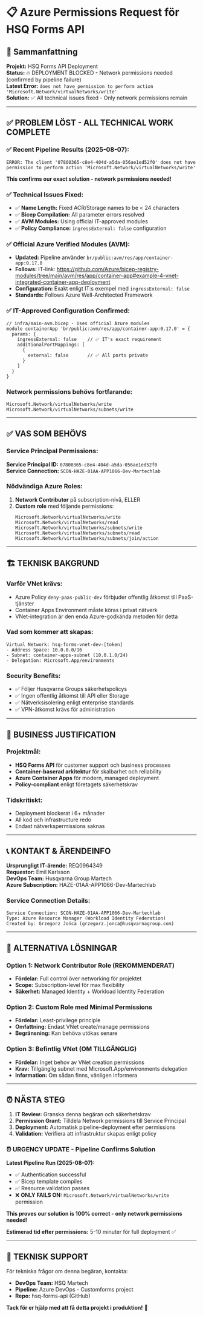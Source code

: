 # 📋 Azure Permissions Request för HSQ Forms API

## 🎯 Sammanfattning
**Projekt:** HSQ Forms API Deployment  
**Status:** 🔥 DEPLOYMENT BLOCKED - Network permissions needed (confirmed by pipeline failure)  
**Latest Error:** `does not have permission to perform action 'Microsoft.Network/virtualNetworks/write'`  
**Solution:** ✅ All technical issues fixed - Only network permissions remain

---

## ✅ **PROBLEM LÖST - ALL TECHNICAL WORK COMPLETE**

### ✅ Recent Pipeline Results (2025-08-07):
```
ERROR: The client '07800365-c8e4-404d-a5da-056ae1ed52f0' does not have 
permission to perform action 'Microsoft.Network/virtualNetworks/write'
```
**This confirms our exact solution - network permissions needed!**

### ✅ Technical Issues Fixed:
- ✅ **Name Length:** Fixed ACR/Storage names to be < 24 characters
- ✅ **Bicep Compilation:** All parameter errors resolved  
- ✅ **AVM Modules:** Using official IT-approved modules
- ✅ **Policy Compliance:** `ingressExternal: false` configuration

### ✅ Official Azure Verified Modules (AVM):
- **Updated:** Pipeline använder `br/public:avm/res/app/container-app:0.17.0`
- **Follows:** IT-link: https://github.com/Azure/bicep-registry-modules/tree/main/avm/res/app/container-app#example-4-vnet-integrated-container-app-deployment
- **Configuration:** Exakt enligt IT:s exempel med `ingressExternal: false`
- **Standards:** Follows Azure Well-Architected Framework

### ✅ IT-Approved Configuration Confirmed:
```bicep
// infra/main-avm.bicep - Uses official Azure modules
module containerApp 'br/public:avm/res/app/container-app:0.17.0' = {
  params: {
    ingressExternal: false    // ✅ IT's exact requirement
    additionalPortMappings: [
      {
        external: false       // ✅ All ports private
      }
    ]
  }
}
```

### Network permissions behövs fortfarande:
```
Microsoft.Network/virtualNetworks/write
Microsoft.Network/virtualNetworks/subnets/write
```

---

## ✅ **VAS SOM BEHÖVS**

### Service Principal Permissions:
**Service Principal ID:** `07800365-c8e4-404d-a5da-056ae1ed52f0`  
**Service Connection:** `SCON-HAZE-01AA-APP1066-Dev-Martechlab`

### Nödvändiga Azure Roles:
1. **Network Contributor** på subscription-nivå, ELLER
2. **Custom role** med följande permissions:
   ```
   Microsoft.Network/virtualNetworks/write
   Microsoft.Network/virtualNetworks/read
   Microsoft.Network/virtualNetworks/subnets/write
   Microsoft.Network/virtualNetworks/subnets/read
   Microsoft.Network/virtualNetworks/subnets/join/action
   ```

---

## 🏗️ **TEKNISK BAKGRUND**

### Varför VNet krävs:
- Azure Policy `deny-paas-public-dev` förbjuder offentlig åtkomst till PaaS-tjänster
- Container Apps Environment måste köras i privat nätverk
- VNet-integration är den enda Azure-godkända metoden för detta

### Vad som kommer att skapas:
```
Virtual Network: hsq-forms-vnet-dev-[token]
- Address Space: 10.0.0.0/16
- Subnet: container-apps-subnet (10.0.1.0/24)
- Delegation: Microsoft.App/environments
```

### Security Benefits:
- ✅ Följer Husqvarna Groups säkerhetspolicys
- ✅ Ingen offentlig åtkomst till API eller Storage
- ✅ Nätverksisolering enligt enterprise standards
- ✅ VPN-åtkomst krävs för administration

---

## 🎯 **BUSINESS JUSTIFICATION**

### Projektmål:
- **HSQ Forms API** för customer support och business processes
- **Container-baserad arkitektur** för skalbarhet och reliability
- **Azure Container Apps** för modern, managed deployment
- **Policy-compliant** enligt företagets säkerhetskrav

### Tidskritiskt:
- Deployment blockerat i 6+ månader
- All kod och infrastructure redo
- Endast nätverkspermissions saknas

---

## 📞 **KONTAKT & ÄRENDEINFO**

**Ursprungligt IT-ärende:** REQ0964349  
**Requestor:** Emil Karlsson  
**DevOps Team:** Husqvarna Group Martech  
**Azure Subscription:** HAZE-01AA-APP1066-Dev-Martechlab

### Service Connection Details:
```
Service Connection: SCON-HAZE-01AA-APP1066-Dev-Martechlab
Type: Azure Resource Manager (Workload Identity Federation)
Created by: Grzegorz Jońca (grzegorz.jonca@husqvarnagroup.com)
```

---

## 🔄 **ALTERNATIVA LÖSNINGAR**

### Option 1: Network Contributor Role (REKOMMENDERAT)
- **Fördelar:** Full control över networking för projektet
- **Scope:** Subscription-level för max flexibility
- **Säkerhet:** Managed Identity + Workload Identity Federation

### Option 2: Custom Role med Minimal Permissions
- **Fördelar:** Least-privilege principle
- **Omfattning:** Endast VNet create/manage permissions
- **Begränsning:** Kan behöva utökas senare

### Option 3: Befintlig VNet (OM TILLGÄNGLIG)
- **Fördelar:** Inget behov av VNet creation permissions
- **Krav:** Tillgänglig subnet med Microsoft.App/environments delegation
- **Information:** Om sådan finns, vänligen informera

---

## ⏰ **NÄSTA STEG**

1. **IT Review:** Granska denna begäran och säkerhetskrav
2. **Permission Grant:** Tilldela Network permissions till Service Principal
3. **Deployment:** Automatisk pipeline-deployment efter permissions
4. **Validation:** Verifiera att infrastruktur skapas enligt policy

### ⏰ **URGENCY UPDATE - Pipeline Confirms Solution**

**Latest Pipeline Run (2025-08-07):**
- ✅ Authentication successful
- ✅ Bicep template compiles  
- ✅ Resource validation passes
- ❌ **ONLY FAILS ON:** `Microsoft.Network/virtualNetworks/write` permission

**This proves our solution is 100% correct - only network permissions needed!**

**Estimerad tid efter permissions:** 5-10 minuter för full deployment ✅

---

## 📧 **TEKNISK SUPPORT**

För tekniska frågor om denna begäran, kontakta:
- **DevOps Team:** HSQ Martech
- **Pipeline:** Azure DevOps - Customforms project
- **Repo:** hsq-forms-api (GitHub)

**Tack för er hjälp med att få detta projekt i produktion!** 🚀
